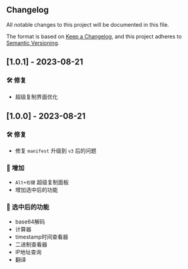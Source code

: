 ## Changelog

All notable changes to this project will be documented in this file.

The format is based on [Keep a Changelog](https://keepachangelog.com/en/1.0.0/),
and this project adheres to [Semantic Versioning](https://semver.org/spec/v2.0.0.html).

## [1.0.1] - 2023-08-21

### 🛠 修复

- 超级复制界面优化

## [1.0.0] - 2023-08-21

### 🛠 修复

- 修复 `manifest` 升级到 `v3` 后的问题

### 🎉 增加

- `Alt+右键` 超级复制面板
- 增加选中后的功能

### 🚀 选中后的功能

- base64解码
- 计算器
- timestamp时间查看器
- 二进制查看器
- IP地址查询
- 翻译
